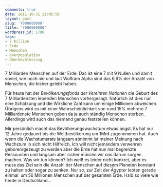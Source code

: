 ```yaml
---
comments: true
date: 2011-10-31 21:05:59
layout: post
slug: '7000000000'
title: '7000000000'
wordpress_id: 1708
tags:
- 7 billion
- Erde
- Menschen
- overpopulation
- Überbevölkerung
---
```


7 Milliarden Menschen auf der Erde. Das ist eine 7 mit 9 Nullen und damit soviel, wie noch nie und laut Wolfram Alpha sind das 6,6% der Anzahl von Menschen, die bisher gelebt haben.

Für heute hat der _Bevölkerungsfonds der Vereinten Nationen_ die Geburt des 7 Milliardensten lebenden Menschen vorhergesagt. Natürlich ist dies nur eine Schätzung und die Wirkliche Zahl kann um einige Millionen abweichen. Übrigens wird es mit einer Wahrscheinlichkeit von rund 15% mehrere 7 Milliardenste Menschen geben da ja auch ständig Menschen sterben. Allerdings wird auch das niemand genau feststellen können.

Mir persönlich macht das Bevölkerungswachstum etwas angst. Es hat nur 12 Jahre gedauert bis die Weltbevölkerung um 1Mrd zugenommen hat. Auch wenn die Wachstumsrate langsam abnimmt ist meiner Meinung nach Wachstum in sich nicht Hilfreich. Ich will nicht jemandem verwehren geboren/gezeugt zu werden aber die Erde hat nun mal begrenzte Ressourcen und langsam aber sicher müssen wir uns darum sorgen machen. Was wir tun können? Ich weiß es leider nicht konkret, aber es muss das Ziel sein die Anzahl der Menschen auf diesem Planeten konstant zu halten oder sogar zu senken. Nur so, zur Zeit der Ägypter lebten gerade einmal  um 50 Millionen Menschen auf der gesamten Erde. Halb so viele wie heute in Deutschland...

